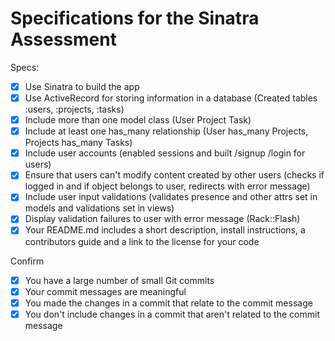 # Specifications for the Sinatra Assessment

Specs:
- [x] Use Sinatra to build the app
- [x] Use ActiveRecord for storing information in a database (Created tables :users, :projects, :tasks)
- [x] Include more than one model class (User Project Task)
- [x] Include at least one has_many relationship (User has_many Projects, Projects has_many Tasks)
- [x] Include user accounts (enabled sessions and built /signup /login for users)
- [x] Ensure that users can't modify content created by other users (checks if logged in and if object belongs to user, redirects with error message)
- [x] Include user input validations (validates presence and other attrs set in models and validations set in views)
- [x] Display validation failures to user with error message (Rack::Flash)
- [x] Your README.md includes a short description, install instructions, a contributors guide and a link to the license for your code

Confirm
- [x] You have a large number of small Git commits
- [x] Your commit messages are meaningful
- [x] You made the changes in a commit that relate to the commit message
- [x] You don't include changes in a commit that aren't related to the commit message

